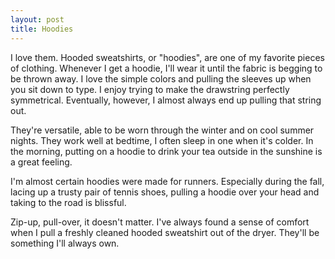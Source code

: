 ```yaml
---
layout: post
title: Hoodies
---
```


I love them. Hooded sweatshirts, or "hoodies", are one of my favorite pieces of clothing. Whenever I get a hoodie, I'll wear it until the fabric is begging to be thrown away. I love the simple colors and pulling the sleeves up when you sit down to type. I enjoy trying to make the drawstring perfectly symmetrical. Eventually, however, I almost always end up pulling that string out. 

They're versatile, able to be worn through the winter and on cool summer nights. They work well at bedtime, I often sleep in one when it's colder. In the morning, putting on a hoodie to drink your tea outside in the sunshine is a great feeling.

I'm almost certain hoodies were made for runners. Especially during the fall, lacing up a trusty pair of tennis shoes, pulling a hoodie over your head and taking to the road is blissful.

Zip-up, pull-over, it doesn't matter. I've always found a sense of comfort when I pull a freshly cleaned hooded sweatshirt out of the dryer. They'll be something I'll always own. 
